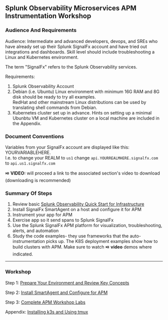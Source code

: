## Splunk Observability Microservices APM Instrumentation Workshop

### Audience And Requirements

Audience: Intermediate and advanced developers, devops, and SREs who have already set up their Splunk SignalFx account and have tried out integrations and dashboards. Skill level should include troubleshooting a Linux and Kubernetes environment.

The term "SignalFx" refers to the Splunk Observability services.

Requirements:   
1. Splunk Observability Account
2. Debian (i.e. Ubuntu) Linux environment with minimum 16G RAM and 8G disk should be ready to try all examples.  
RedHat and other mainstream Linux distributions can be used by translating shell commands from Debian.
3. Kubernetes cluster set up in advance. 
Hints on setting up a minimal Ubunbtu VM and Kubernetes cluster on a local machine are included in the Appendix.

### Document Conventions

Variables from your SignalFx account are displayed like this: YOURVARIABLEHERE.   
I.e. to change your REALM to `us1` change `api.YOURREALMHERE.signalfx.com` to `api.us1.signalfx.com`  

:play_or_pause_button: **VIDEO:** will proceed a link to the associated section's video to download (downloading is recommended)

### Summary Of Steps

1. Review basic [Splunk Observability Quick Start for Infrastructure](https://docs.signalfx.com/en/latest/getting-started/quick-start.html)  
2. Install SignalFx SmartAgent on a host and configure it for APM
3. Instrument your app for APM
4. Exercise app so it send spans to Splunk SignalFx
5. Use the Splunk SignalFx APM platform for visualization, troubleshooting, alerts, and automation
6. Study the code examples- they use frameworks that the auto-instrumentation picks up. The K8S deployment examples show how to build clusters with APM.
   Make sure to watch :play_or_pause_button: **video** demos where indicated.

***

### Workshop

Step 1: [Prepare Your Environment and Review Key Concepts](./1-prep.md)  

Step 2: [Install SmartAgent and Configure for APM](./2-smartagent.md)  

Step 3: [Complete APM Workshop Labs](./3-workshop-labs.md)  

Appendix: [Installing k3s and Using tmux](./4-appendix.md)
